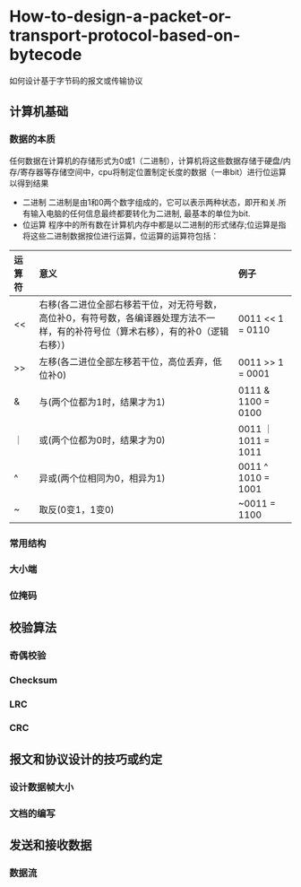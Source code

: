 # How-to-design-a-packet-or-transport-protocol-based-on-bytecode
如何设计基于字节码的报文或传输协议
## 计算机基础
### 数据的本质
任何数据在计算机的存储形式为0或1（二进制），计算机将这些数据存储于硬盘/内存/寄存器等存储空间中，cpu将制定位置制定长度的数据（一串bit）进行位运算以得到结果
- 二进制
二进制是由1和0两个数字组成的，它可以表示两种状态，即开和关.所有输入电脑的任何信息最终都要转化为二进制, 最基本的单位为bit.
- 位运算
程序中的所有数在计算机内存中都是以二进制的形式储存;位运算是指将这些二进制数据按位进行运算，位运算的运算符包括：

| 运算符 | 意义 | 例子 |
|:---- | :---- | :---- |
|<<|右移(各二进位全部右移若干位，对无符号数，高位补0，有符号数，各编译器处理方法不一样，有的补符号位（算术右移），有的补0（逻辑右移）)|0011 << 1 = 0110|
|>>|左移(各二进位全部左移若干位，高位丢弃，低位补0)|0011 >> 1 = 0001|
|&|与(两个位都为1时，结果才为1)|0111 & 1100 = 0100|
|｜|或(两个位都为0时，结果才为0)|0011 ｜ 1011 = 1011|
|^|异或(两个位相同为0，相异为1)|0011 ^ 1010 = 1001|
|~|取反(0变1，1变0)|~0011 = 1100|


### 常用结构
### 大小端
### 位掩码

## 校验算法
### 奇偶校验
### Checksum
### LRC
### CRC

## 报文和协议设计的技巧或约定
### 设计数据帧大小
### 文档的编写

## 发送和接收数据
### 数据流
